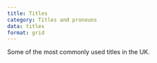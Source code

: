 ```yaml
---
title: Titles
category: Titles and pronouns
data: titles
format: grid
---
```


Some of the most commonly used titles in the UK.
